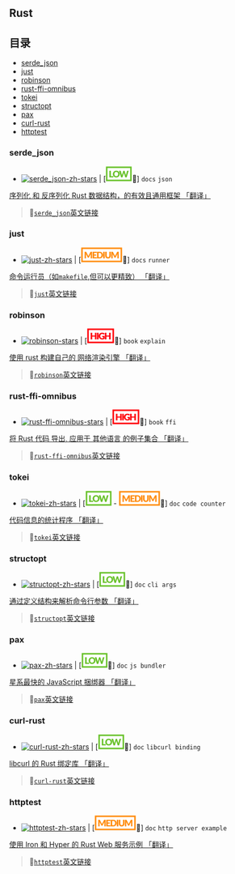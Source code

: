 ## Rust

## 目录

<!-- START doctoc generated TOC please keep comment here to allow auto update -->
<!-- DON'T EDIT THIS SECTION, INSTEAD RE-RUN doctoc TO UPDATE -->


- [serde_json](#serde_json)
- [just](#just)
- [robinson](#robinson)
- [rust-ffi-omnibus](#rust-ffi-omnibus)
- [tokei](#tokei)
- [structopt](#structopt)
- [pax](#pax)
- [curl-rust](#curl-rust)
- [httptest](#httptest)

<!-- END doctoc generated TOC please keep comment here to allow auto update -->

### serde_json

- [![serde_json-zh-stars]][serde_json-zh] | [![low](./low.svg)📖] `docs` `json`

[ 序列化 和 反序列化 Rust 数据结构，的有效且通用框架 「翻译」][serde_json-zh]

> 🔗[`serde_json`英文链接](https://github.com/serde-rs/json)

[serde_json-zh-stars]: https://img.shields.io/github/stars/chinanf-boy/serde_json-zh.svg
[serde_json-zh]: https://github.com/chinanf-boy/serde_json-zh

### just

- [![just-zh-stars]][just-zh] | [![medium](./medium.svg)📖] `docs` `runner`

[ 命令运行员（如`makefile`,但可以更精致） 「翻译」][just-zh]

> 🔗[`just`英文链接](https://github.com/casey/just)

[just-zh-stars]: https://img.shields.io/github/stars/chinanf-boy/just-zh.svg
[just-zh]: https://github.com/chinanf-boy/just-zh

### robinson

- [![robinson-stars]][robinson] | [![high](./high.svg)📖] `book` `explain`

[ 使用 rust 构建自己的 网络渲染引擎 「翻译」][robinson]

> 🔗[`robinson`英文链接](https://github.com/mbrubeck/robinson)

[robinson-stars]: https://img.shields.io/github/stars/chinanf-boy/robinson-zh.svg
[robinson]: https://github.com/chinanf-boy/robinson-zh

### rust-ffi-omnibus

- [![rust-ffi-omnibus-stars]][rust-ffi-omnibus] | [![high](./high.svg)📖] `book` `ffi`

[ 将 Rust 代码 导出, 应用于 其他语言 的例子集合 「翻译」][rust-ffi-omnibus]

> 🔗[`rust-ffi-omnibus`英文链接](http://jakegoulding.com/rust-ffi-omnibus/)

[rust-ffi-omnibus-stars]: https://img.shields.io/github/stars/chinanf-boy/rust-ffi-omnibus.svg
[rust-ffi-omnibus]: https://github.com/chinanf-boy/rust-ffi-omnibus

### tokei

- [![tokei-zh-stars]][tokei-zh] | [![low](./low.svg) - ![medium](./medium.svg)📖] `doc` `code counter`

[ 代码信息的统计程序 「翻译」][tokei-zh]

> 🔗[`tokei`英文链接](https://github.com/Aaronepower/tokei)

[tokei-zh-stars]: https://img.shields.io/github/stars/chinanf-boy/tokei-zh.svg
[tokei-zh]: https://github.com/chinanf-boy/tokei-zh

### structopt

- [![structopt-zh-stars]][structopt-zh] | [![low](./low.svg)📖] `doc` `cli args`

[ 通过定义结构来解析命令行参数 「翻译」][structopt-zh]

> 🔗[`structopt`英文链接](https://github.com/TeXitoi/structopt)

[structopt-zh-stars]: https://img.shields.io/github/stars/chinanf-boy/structopt-zh.svg
[structopt-zh]: https://github.com/chinanf-boy/structopt-zh

### pax

- [![pax-zh-stars]][pax-zh] | [![low](./low.svg)📖] `doc` `js bundler`

[ 星系最快的 JavaScript 捆绑器 「翻译」][pax-zh]

> 🔗[`pax`英文链接](https://github.com/nathan/pax)

[pax-zh-stars]: https://img.shields.io/github/stars/chinanf-boy/pax-zh.svg
[pax-zh]: https://github.com/chinanf-boy/pax-zh

### curl-rust

- [![curl-rust-zh-stars]][curl-rust-zh] | [![low](./low.svg)📖] `doc` `libcurl binding`

[ libcurl 的 Rust 绑定库 「翻译」][curl-rust-zh]

> 🔗[`curl-rust`英文链接](https://github.com/alexcrichton/curl-rust)

[curl-rust-zh-stars]: https://img.shields.io/github/stars/chinanf-boy/curl-rust-zh.svg
[curl-rust-zh]: https://github.com/chinanf-boy/curl-rust-zh

### httptest

- [![httptest-zh-stars]][httptest-zh] | [![medium](./medium.svg)📖] `doc` `http server example`

[ 使用 Iron 和 Hyper 的 Rust Web 服务示例 「翻译」][httptest-zh]

> 🔗[`httptest`英文链接](https://github.com/brson/httptest)

[httptest-zh-stars]: https://img.shields.io/github/stars/chinanf-boy/httptest-zh.svg
[httptest-zh]: https://github.com/chinanf-boy/httptest-zh
